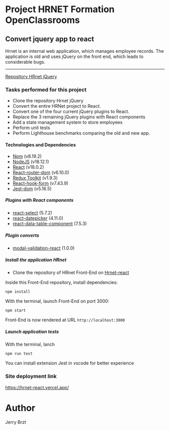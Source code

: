 # Project HRNET Formation OpenClassrooms

## Convert jquery app to react

Hrnet is an internal web application, which manages employee records. The application is old and uses jQuery on the front end, which leads to considerable bugs.

---

[Repository HRnet jQuery](https://github.com/OpenClassrooms-Student-Center/P12_Front-end.git)

### Tasks performed for this project

- Clone the repository Hrnet jQuery
- Convert the entire HRNet project to React.
- Convert one of the four current jQuery plugins to React.
- Replace the 3 remaining jQuery plugins with React components
- Add a state management system to store employees
- Perform unit tests
- Perform Lighthouse benchmarks comparing the old and new app.

#### Technologies and Dependencies

- [Npm](https://www.npmjs.com/package/npm) (v8.19.2)
- [NodeJS](https://nodejs.org/en/) (v18.12.1)
- [React](https://fr.reactjs.org/) (v18.0.2)
- [React-router-dom](https://reactrouter.com/) (v6.10.0)
- [Redux Toolkit](https://redux-toolkit.js.org/) (v1.9.3)
- [React-hook-form](https://react-hook-form.com/) (v7.43.9)
- [Jest-dom](https://testing-library.com/docs/ecosystem-jest-dom/) (v5.16.5)

##### Plugins with React components

- [react-select](https://react-select.com/) (5.7.2)
- [react-datepicker](https://reactdatepicker.com/) (4.11.0)
- [react-data-table-component](https://react-data-table-component.netlify.app) (7.5.3)

##### Plugin converts

- [modal-validation-react](https://github.com/Jerry-bz/modal-plugin) (1.0.0)

##### Install the application HRnet

- Clone the repository of HRnet Front-End on [Hrnet-react](https://github.com/Jerry-bz/hrnet-react)

Inside this Front-End repository, install dependencies:

`npm install`

With the terminal, launch Front-End on port 3000:

`npm start`

Front-End is now rendered at URL `http://localhost:3000`

##### Launch application tests

With the terminal, lanch

`npm run test`

You can install extension Jest in vscode for better experience

### Site deployment link

https://hrnet-react.vercel.app/

# Author

Jerry Brzt

